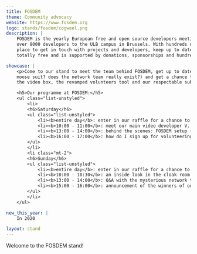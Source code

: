 ```yaml
---
title: FOSDEM
theme: Community advocacy
website: https://www.fosdem.org
logo: stands/fosdem/cogweel.png
description: |
    FOSDEM is the yearly European free and open source developers meeting. Founded in 2000 as OSEM, it is currently celebrating its 21st edition, welcoming
    over 8000 developers to the ULB campus in Brussels. With hundreds of speakers and projects talking about their newest ideas and developments, it is the
    place to get in touch with projects and developers, keep up to date with latest developments and listen to the great minds in the field. The event is
    totally free and is supported by donations, sponsorships and hundreds of volunteers.

showcase: |
    <p>Come to our stand to meet the team behind FOSDEM, get up to date with the latest developments (will there be a FOSDEM in 2021? does G. really have a
    moose suit? does the network team really exist?) and get a chance to get some of our limited swag. We'll also demo some of our applications, such as
    the video box, the revamped volunteers tool and our respectable submission system. In short, something you definitely do not want to miss!</p>

    <h5>Our programme at FOSDEM:</h5>
    <ul class="list-unstyled">
        <li>
        <h6>Saturday</h6>
        <ul class="list-unstyled">
            <li><b>entire day</b>: enter in our raffle for a chance to win some Belgian beer</li>
            <li><b>10:00 - 11:00</b>: meet our main video developer V. (chat)</li>
            <li><b>13:00 - 14:00</b>: behind the scenes: FOSDEM setup (video)</li>
            <li><b>16:00 - 17:00</b>: how do I sign up for volunteering (chat & video)</li>
        </ul>
        </li>
        <li class="mt-2">
        <h6>Sunday</h6>
        <ul class="list-unstyled">
            <li><b>entire day</b>: enter in our raffle for a chance to win some Belgian beer</li>
            <li><b>10:00 - 10:30</b>: an inside look in the cloak room (video)</li>
            <li><b>13:00 - 14:00</b>: Q&A with the mysterious network team (chat)</li>
            <li><b>15:00 - 16:00</b>: announcement of the winners of our Belgian beer (chat)</li>
        </ul>
        </li>
    </ul>

new_this_year: |
    In 2020

layout: stand
---
```

Welcome to the FOSDEM stand!